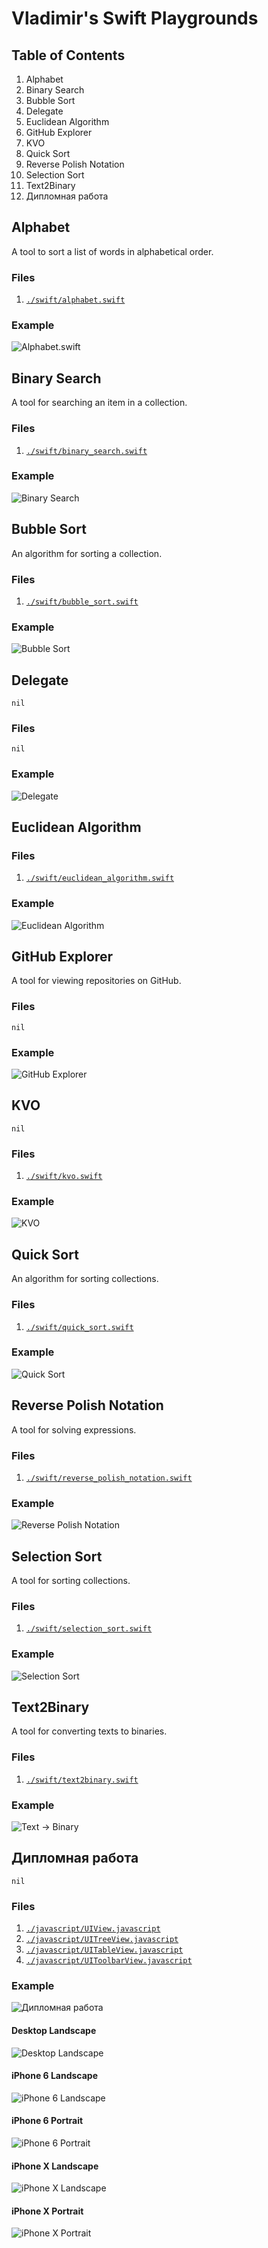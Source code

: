# Vladimir's Swift Playgrounds
## Table of Contents
1. Alphabet
2. Binary Search
3. Bubble Sort
4. Delegate
5. Euclidean Algorithm
6. GitHub Explorer
7. KVO
8. Quick Sort
9. Reverse Polish Notation
10. Selection Sort
11. Text2Binary
12. Дипломная работа

## Alphabet
A tool to sort a list of words in alphabetical order.

### Files
1. [`./swift/alphabet.swift`](./swift/alphabet.swift)

### Example
![Alphabet.swift](./photos/alphabet.png)

## Binary Search
A tool for searching an item in a collection.

### Files
1. [`./swift/binary_search.swift`](./swift/binary_search.swift)

### Example
![Binary Search](./photos/binary_search.png)

## Bubble Sort
An algorithm for sorting a collection.

### Files
1. [`./swift/bubble_sort.swift`](./swift/bubble_sort.swift)

### Example
![Bubble Sort](./photos/bubble_sort.png)

## Delegate
`nil`

### Files
`nil`

### Example
![Delegate](./videos/delegate.gif)

## Euclidean Algorithm
### Files
1. [`./swift/euclidean_algorithm.swift`](./swift/euclidean_algorithm.swift)

### Example
![Euclidean Algorithm](./photos/euclidean_algorithm.png)

## GitHub Explorer
A tool for viewing repositories on GitHub.

### Files
`nil`

### Example
![GitHub Explorer](./videos/github_explorer.gif)

## KVO
`nil`

### Files
1. [`./swift/kvo.swift`](./swift/kvo.swift)

### Example
![KVO](./photos/kvo.png)

## Quick Sort
An algorithm for sorting collections.

### Files
1. [`./swift/quick_sort.swift`](./swift/quick_sort.swift)

### Example
![Quick Sort](./photos/quick_sort.png)

## Reverse Polish Notation
A tool for solving expressions.

### Files
1. [`./swift/reverse_polish_notation.swift`](./swift/reverse_polish_notation.swift)

### Example
![Reverse Polish Notation](./photos/reverse_polish_notation.png)

## Selection Sort
A tool for sorting collections.

### Files
1. [`./swift/selection_sort.swift`](./swift/selection_sort.swift)

### Example
![Selection Sort](./photos/selection_sort.png)

## Text2Binary
A tool for converting texts to binaries.

### Files
1. [`./swift/text2binary.swift`](./swift/text2binary.swift)

### Example
![Text -> Binary](./photos/text2binary.png)

## Дипломная работа
`nil`

### Files
1. [`./javascript/UIView.javascript`](./javascript/UIView.javascript)
2. [`./javascript/UITreeView.javascript`](./javascript/UITreeView.javascript)
3. [`./javascript/UITableView.javascript`](./javascript/UITableView.javascript)
4. [`./javascript/UIToolbarView.javascript`](./javascript/UIToolbarView.javascript)

### Example
![Дипломная работа](./videos/дипломная_работа.gif)

#### Desktop Landscape
![Desktop Landscape](./photos/дипломная_работа/desktop_landscape.png)

#### iPhone 6 Landscape
![iPhone 6 Landscape](./photos/дипломная_работа/iPhone6_landscape.png)

#### iPhone 6 Portrait
![iPhone 6 Portrait](./photos/дипломная_работа/iPhone6_portrait.png)

#### iPhone X Landscape
![iPhone X Landscape](./photos/дипломная_работа/iPhoneX_landscape.png)

#### iPhone X Portrait
![iPhone X Portrait](./photos/дипломная_работа/iPhoneX_portrait.png)
